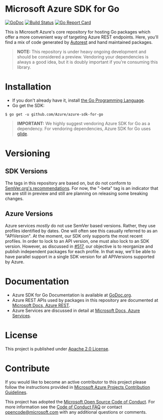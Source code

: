 # Microsoft Azure SDK for Go
[![GoDoc](https://godoc.org/github.com/Azure/azure-sdk-for-go?status.svg)](https://godoc.org/github.com/Azure/azure-sdk-for-go) 
[![Build Status](https://travis-ci.org/Azure/azure-sdk-for-go.svg?branch=master)](https://travis-ci.org/Azure/azure-sdk-for-go) 
[![Go Report Card](https://goreportcard.com/badge/github.com/Azure/azure-sdk-for-go)](https://goreportcard.com/report/github.com/Azure/azure-sdk-for-go)

This is Microsoft Azure's core repository for hosting Go packages which offer a more convenient way of targeting Azure
REST endpoints. Here, you'll find a mix of code generated by [Autorest](https://github.com/Azure/autorest) and hand
maintained packages.

> **NOTE:** This repository is under heavy ongoing development and should be considered a preview. Vendoring your
dependencies is always a good idea, but it is doubly important if you're consuming this library.

# Installation
- If you don't already have it, install [the Go Programming Language](https://golang.org/dl/).
- Go get the SDK:

```
$ go get -u github.com/Azure/azure-sdk-for-go
```

> **IMPORTANT:** We highly suggest vendoring Azure SDK for Go as a dependency. For vendoring dependencies, Azure SDK
for Go uses [glide](https://github.com/Masterminds/glide).

# Versioning
## SDK Versions
The tags in this repository are based on, but do not conform to [SemVer.org's recommendations](http://semver.org/).
For now, the "-beta" tag is an indicator that we are still in preview and still are planning on releasing some breaking
changes.

## Azure Versions
Azure services _mostly_ do not use SemVer based versions. Rather, they use profiles identified by dates. One will often
see this casually referred to as an "APIVersion". At the moment, our SDK only supports the most recent profiles. In
order to lock to an API version, one must also lock to an SDK version. However, as discussed in 
[#517](https://github.com/Azure/azure-sdk-for-go/issues/517), our objective is to reorganize and publish independent
packages for each profile. In that way, we'll be able to have parallel support in a single SDK version for all
APIVersions supported by Azure.

# Documentation

- Azure SDK for Go Documentation is available at [GoDoc.org](http://godoc.org/github.com/Azure/azure-sdk-for-go/).
- Azure REST APIs used by packages in this repository are documented at [Microsoft Docs, Azure REST](https://docs.microsoft.com/en-us/rest/api/).
- Azure Services are discussed in detail at [Microsoft Docs, Azure Services](https://docs.microsoft.com/en-us/azure/#pivot=services).

# License

This project is published under [Apache 2.0 License](LICENSE).


# Contribute

If you would like to become an active contributor to this project please follow the instructions provided in [Microsoft
Azure Projects Contribution Guidelines](http://azure.github.io/guidelines/).

This project has adopted the [Microsoft Open Source Code of Conduct](https://opensource.microsoft.com/codeofconduct/).
For more information see the [Code of Conduct FAQ](https://opensource.microsoft.com/codeofconduct/faq/) or contact
[opencode@microsoft.com](mailto:opencode@microsoft.com) with any additional questions or comments.
